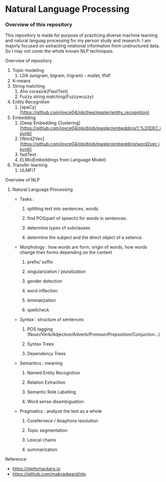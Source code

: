 # Natural Language Processing



### Overview of this repository

This repository is made for purpose of practicing diverse machine learning and natural languag processing for my person study and research.
I am majorly focused on extracting relational information from unstructured data. So I may not cover the whole known NLP techniques.



Overview of repository

1. Topic modeling
   1. LDA (unigram, bigram, trigram) - mallet, tfidf
2. K-means
3. String matching 
   1. Aho corasick(FlastText) 
   2. Fuzzy string matching(Fuzzywuzzy)
4. Entity Recognition
   1. [spaCy][https://github.com/joyce04/nlp/tree/master/entity_recognition]
5. Embedding
   1. [Deep Embedding Clustering][https://github.com/joyce04/nlp/blob/master/embedding/1.%20DEC.ipynb]
   2. [Word2Vec][https://github.com/joyce04/nlp/blob/master/embedding/word2vec.ipynb]
   3. fastText
   4. ELMo(Embeddings from Language Model)
6. Transfer learning
   1. ULMFiT





Overview of NLP

1. Natural Language Processing

   - Tasks : 

     1) splitting text into sentences, words

     2) find POS(part of speech) for words in sentences.

     3) determine types of subclauses

     4) determine the subject and the direct object of a setence.

   - Morphology : how words are form, origin of words, how words change their forms depending on the context

     1) prefix/ suffix

     2) singularization / pluralization

     3) gender detection

     4) word inflection

     5) lemmatization

     6) spellcheck

   - Syntax : structure of sentences

     1) POS tagging (Noun/Verb/Adjective/Adverb/Pronoun/Preposition/Conjuction...)

     2) Syntax Trees

     3) Dependency Trees

   - Semantics : meaning

     1) Named Entity Recognition

     2) Relation Extraction

     3) Semantic Role Labelling

     4) Word sense disambiguation

   - Pragmatics : analyze the text as a whole

     1) Corefernece / Anaphora resolution

     2) Topic segmentation

     3) Lexical chains

     4) summarization

Reference:

- https://nlpforhackers.io
- https://github.com/makcedward/nlp

